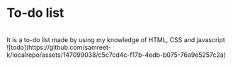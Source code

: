 # To-do list
<br>  
It is a to-do list made by using my knowledge of HTML, CSS and javascript<br>
![todo](https://github.com/samreet-k/localrepo/assets/147099038/c5c7cd4c-f17b-4edb-b075-76a9e5257c2a)
